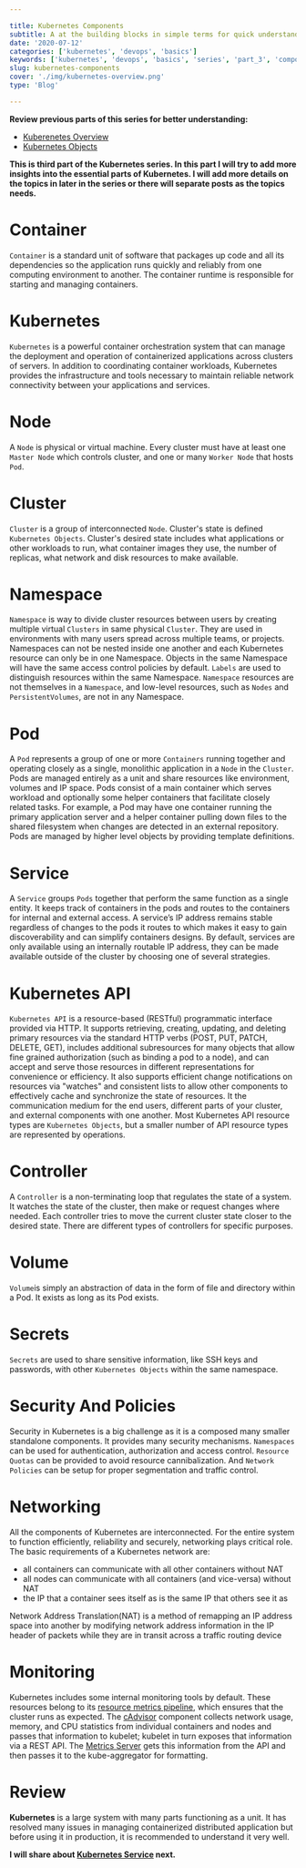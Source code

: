 ```yaml
---

title: Kubernetes Components
subtitle: A at the building blocks in simple terms for quick understanding
date: '2020-07-12'
categories: ['kubernetes', 'devops', 'basics']
keywords: ['kubernetes', 'devops', 'basics', 'series', 'part_3', 'components']
slug: kubernetes-components
cover: './img/kubernetes-overview.png'
type: 'Blog'

---
```


__Review previous parts of this series for better understanding:__ 
- [Kuberenetes Overview](https://codeanit.com/blog/kubernetes-overview)
- [Kubernetes Objects](https://codeanit.com/blog/kubernetes-objects)

__This is third part of the Kubernetes series. In this part I will try to add more insights into the essential parts  of Kubernetes. I will add more details on the topics in later in the series or there will separate posts as the topics needs.__


# **Container** 
`Container` is a standard unit of software that packages up code and all its dependencies so the application runs quickly and reliably from one computing environment to another. The container runtime is responsible for starting and managing containers.

# **Kubernetes** 
`Kubernetes` is a powerful container orchestration system that can manage the deployment and operation of containerized applications across clusters of servers. In addition to coordinating container workloads, Kubernetes provides the infrastructure and tools necessary to maintain reliable network connectivity between your applications and services.

# **Node**
A `Node` is physical or virtual machine. Every cluster must have at least one `Master Node` which controls cluster, and one or many `Worker Node` that hosts `Pod`.

# **Cluster**
`Cluster` is a group of interconnected `Node`. Cluster's state is defined `Kubernetes Objects`. Cluster's desired state includes what applications or other workloads to run, what container images they use, the number of replicas, what network and disk resources to make available.

# **Namespace**
`Namespace` is way to divide cluster resources between users by creating multiple virtual `Clusters` in same physical `Cluster`. They are used in environments with many users spread across multiple teams, or projects. Namespaces can not be nested inside one another and each Kubernetes resource can only be in one Namespace. Objects in the same Namespace will have the same access control policies by default. `Labels` are used to distinguish resources within the same Namespace. `Namespace` resources are not themselves in a `Namespace`, and low-level resources, such as `Nodes` and `PersistentVolumes`, are not in any Namespace.

# **Pod** 
A `Pod` represents a group of one or more `Containers` running together and operating closely as a single, monolithic application in a `Node` in the `Cluster`. Pods are managed entirely as a unit and share resources like environment, volumes and IP space. Pods consist of a main container which serves workload and optionally some helper containers that facilitate closely related tasks. For example, a Pod may have one container running the primary application server and a helper container pulling down files to the shared filesystem when changes are detected in an external repository. Pods are managed by higher level objects by providing template definitions.  

# **Service** 
A `Service` groups `Pods` together that perform the same function as a single entity. It keeps track of containers in the pods and routes to the containers for internal and external access. A service’s IP address remains stable regardless of changes to the pods it routes to which makes it easy to gain discoverability and can simplify containers designs. By default, services are only available using an internally routable IP address, they can be made available outside of the cluster by choosing one of several strategies.

# **Kubernetes API** 
`Kubernetes API` is a resource-based (RESTful) programmatic interface provided via HTTP. It supports retrieving, creating, updating, and deleting primary resources via the standard HTTP verbs (POST, PUT, PATCH, DELETE, GET), includes additional subresources for many objects that allow fine grained authorization (such as binding a pod to a node), and can accept and serve those resources in different representations for convenience or efficiency. It also supports efficient change notifications on resources via "watches" and consistent lists to allow other components to effectively cache and synchronize the state of resources. It the communication medium for the end users, different parts of your cluster, and external components with one another. Most Kubernetes API resource types are `Kubernetes Objects`, but a smaller number of API resource types are  represented by operations.  

# **Controller**
A `Controller` is a non-terminating loop that regulates the state of a system. It watches the state of the cluster, then make or request changes where needed. Each controller tries to move the current cluster state closer to the desired state. There are different types of controllers for specific purposes.

# **Volume** 
`Volume`is simply an abstraction of data in the form of file and directory within a Pod. It exists as long as its Pod exists.

# **Secrets** 
`Secrets` are used to share sensitive information, like SSH keys and passwords, with other `Kubernetes Objects` within the same namespace. 

# Security And Policies
Security in Kubernetes is a big challenge as it is a composed many smaller standalone components. It provides many security mechanisms. `Namespaces` can be used for authentication, authorization and access control. `Resource Quotas` can be provided to avoid resource cannibalization. And `Network Policies` can be setup for proper segmentation and traffic control.

# Networking
All the components of Kubernetes are interconnected. For the entire system to function efficiently, reliability and securely, networking plays critical role. The basic requirements of a Kubernetes network are:
  - all containers can communicate with all other containers without NAT
  - all nodes can communicate with all containers (and vice-versa) without NAT
  - the IP that a container sees itself as is the same IP that others see it as

Network Address Translation(NAT) is a method of remapping an IP address space into another by modifying network address information in the IP header of packets while they are in transit across a traffic routing device

# Monitoring
Kubernetes includes some internal monitoring tools by default. These resources belong to its [resource metrics pipeline](https://kubernetes.io/docs/tasks/debug-application-cluster/resource-usage-monitoring/#resource-metrics-pipeline), which ensures that the cluster runs as expected. The [cAdvisor](https://kubernetes.io/docs/tasks/debug-application-cluster/resource-usage-monitoring/#cadvisor) component collects network usage, memory, and CPU statistics from individual containers and nodes and passes that information to kubelet; kubelet in turn exposes that information via a REST API. The [Metrics Server](https://kubernetes.io/docs/tasks/debug-application-cluster/core-metrics-pipeline/#metrics-server) gets this information from the API and then passes it to the kube-aggregator for formatting. 


# Review
**Kubernetes** is a large system with many parts functioning as a unit. It has resolved many issues in managing containerized distributed application but before using it in production, it is recommended to understand it very well.


__I will share about [Kubernetes Service](https://codeanit.com/blog/kubernetes-services) next.__